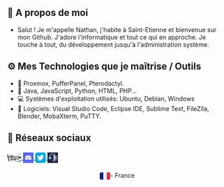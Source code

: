 ## 🎩 A propos de moi 
- Salut ! Je m'appelle Nathan, j'habite à Saint-Etienne et bienvenue sur mon Github.  J'adore l'informatique et tout ce qui en approche. Je touche à tout, du développement jusqu'à l'administration système.

## ⚙️ Mes Technologies que je maîtrise / Outils
- 💾 Proxmox, PufferPanel, Pterodactyl.
- 📃 Java, JavaScript, Python, HTML, PHP...
- 💻 Systèmes d'exploitation utilisés: Ubuntu, Debian, Windows
- 🔨 Logiciels: Visual Studio Code, Eclipse IDE, Sublime Text, FileZila, Blender, MobaXterm, PuTTY.

## 🔗 Réseaux sociaux
<p align="left">
  <a href="https://nathack.fr" target="_blank">
    <img align="center" src="/images/9235fb9ba89bce004bcbd22019f95bf0-32bits-32.png"></img>
  </a>
  <a href="https://discord.gg/BendS9hX4Y/" target="_blank">
    <img align="center" src="/images/discord-24.png"></img>
  </a>
  <a href="https://twitter.com/Nathack_" target="_blank">
     <img align="center" src="/images/Twitter_x24.png"></img>
  </a>
  <a href="ts3server://ts.nathack.fr?port=9988" target="_blank">
    <img align="center" src="/images/teamspeak-24.png"></img>
  </a>
</p>
<p align="center"><img align="center" src="/images/32b3939f15616877ed7184cfecbcede2-32bits-24.png"></img>- France</p>

